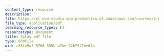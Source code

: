 ```yaml
---
content_type: resource
description: ''
file: https://ol-ocw-studio-app-production.s3.amazonaws.com/courses/2-627-fundamentals-of-photovoltaics-fall-2013/c58fe9a55706859ba7be62b79f7be64b_69H3kTwques.pdf
file_type: application/pdf
learning_resource_types: []
resourcetype: Document
title: 3play pdf file
type: OCWFile
uid: c58fe9a5-5706-859b-a7be-62b79f7be64b
---
```


